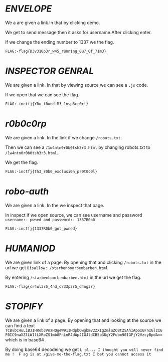 # ***ENVELOPE***

We a are given a link.In that by clicking demo.

We get to send message then it asks for username.After clicking enter.

If we change the ending number to 1337 we the flag.

```FLAG:-flag{D3v310p3r_w45_runn1ng_0u7_0f_71m3}```

# ***INSPECTOR GENRAL***

We are given a link. In that by viewing source we can see a `.js` code.

If we open that we can see the flag.

```FLAG:-inctfj{Y0u_f0und_M3_1nsp3ct0r!}```

# ***r0b0c0rp***

We are given a link. In the link if we change ```/robots.txt```.

Then we can see a ```/1w4ntn0r0b0tsh3r3.html``` by changing robots.txt to ```/1w4ntn0r0b0tsh3r3.html```.

We get the flag.

```FLAG:-inctfj{th3_r0b0_exclusi0n_pr0t0c0l}```

# ***robo-auth***

We are given a link. In the we inspect that page.

In inspect if we open source, we can see username and password
```username:- pwned and password:- 1337R0b0```

```FLAG:-inctfj{1337R0b0_got_pwned}```

# ***HUMANIOD***

We are given link of a page. By opening that and clicking ``/robots.txt`` in the url we get ``Disallow: /starbenboorbenbarben.html``

By entering ``/starbenboorbenbarben.html`` in the url we get the flag.

```FLAG:-flag{cr4wl3r5_4nd_cr33p3r5_d4ng3r}```

# ***STOPIFY***

We are given a link of a page. By opening that and looking at the source we can find a text ``TCBvbC4uLiBJIHRob3VnaHQgeW91IHdpbGwgbmV2ZXIgZmluZCBtZSAhIApGIGFnIGlzIGF0IC9naXZlLW1lLXRoZS1mbGFnLnR4dApJIGJldCB5b3UgY2Fubm90IGFjY2VzcyBpdA==`` which is in base64 .

By doing base64 decodeing we get ```L ol... I thought you will never find me ! 
                                    F ag is at /give-me-the-flag.txt
                                    I bet you cannot access it```
        

